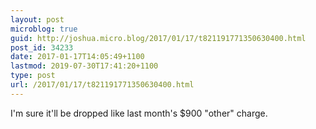 ```yaml
---
layout: post
microblog: true
guid: http://joshua.micro.blog/2017/01/17/t821191771350630400.html
post_id: 34233
date: 2017-01-17T14:05:49+1100
lastmod: 2019-07-30T17:41:20+1100
type: post
url: /2017/01/17/t821191771350630400.html
---
```

I'm sure it'll be dropped like last month's $900 "other" charge.
